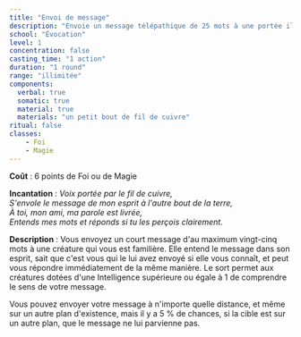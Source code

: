 ```yaml
---
title: "Envoi de message"
description: "Envoie un message télépathique de 25 mots à une portée illimitée."
school: "Évocation"
level: 1
concentration: false
casting_time: "1 action"
duration: "1 round"
range: "illimitée"
components:
  verbal: true
  somatic: true
  material: true
  materials: "un petit bout de fil de cuivre"
ritual: false
classes:
    - Foi
    - Magie
---
```

**Coût** : 6 points de Foi ou de Magie

**Incantation** : *Voix portée par le fil de cuivre,*   
*S'envole le message de mon esprit à l'autre bout de la terre,*   
*À toi, mon ami, ma parole est livrée,*   
*Entends mes mots et réponds si tu les perçois clairement.*    

**Description** : Vous envoyez un court message d'au maximum vingt-cinq mots à une créature qui vous est familière. Elle entend le message dans son esprit, sait que c'est vous qui le lui avez envoyé si elle vous connaît, et peut vous répondre immédiatement de la même manière. Le sort permet aux créatures dotées d'une Intelligence supérieure ou égale à 1 de comprendre le sens de votre message.

Vous pouvez envoyer votre message à n'importe quelle distance, et même sur un autre plan d'existence, mais il y a 5 % de chances, si la cible est sur un autre plan, que le message ne lui parvienne pas.
